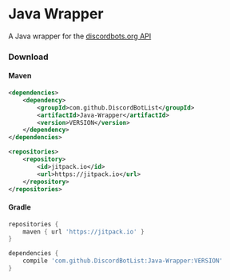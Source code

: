 # Java Wrapper
A Java wrapper for the [discordbots.org API](https://discordbots.org/api/docs)

### Download

#### Maven
```xml
<dependencies>
    <dependency>
        <groupId>com.github.DiscordBotList</groupId>
        <artifactId>Java-Wrapper</artifactId>
        <version>VERSION</version>
    </dependency>
</dependencies>
```
```xml
<repositories>
    <repository>
        <id>jitpack.io</id>
        <url>https://jitpack.io</url>
    </repository>
</repositories>
```

#### Gradle 
```gradle
repositories {
    maven { url 'https://jitpack.io' }
}
```
```gradle
dependencies {
    compile 'com.github.DiscordBotList:Java-Wrapper:VERSION'
}
```
